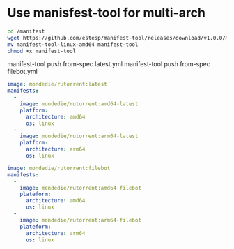 # Use manisfest-tool for multi-arch

```sh
cd /manifest
wget https://github.com/estesp/manifest-tool/releases/download/v1.0.0/manifest-tool-linux-amd64
mv manifest-tool-linux-amd64 manifest-tool
chmod +x manifest-tool
```

manifest-tool push from-spec latest.yml
manifest-tool push from-spec filebot.yml

```yml
image: mondedie/rutorrent:latest
manifests:
  -
    image: mondedie/rutorrent:amd64-latest
    platform:
      architecture: amd64
      os: linux
  -
    image: mondedie/rutorrent:arm64-latest
    platform:
      architecture: arm64
      os: linux
```

```yml
image: mondedie/rutorrent:filebot
manifests:
  -
    image: mondedie/rutorrent:amd64-filebot
    plateform:
      architecture: amd64
      os: linux
  -
    image: mondedie/rutorrent:arm64-filebot
    plateform:
      architecture: arm64
      os: linux
```
